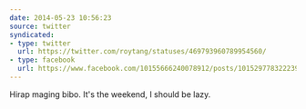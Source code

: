 ```yaml
---
date: 2014-05-23 10:56:23
source: twitter
syndicated:
- type: twitter
  url: https://twitter.com/roytang/statuses/469793960789954560/
- type: facebook
  url: https://www.facebook.com/10155666240078912/posts/10152977832223912
---
```


Hirap maging bibo. It's the weekend, I should be lazy.